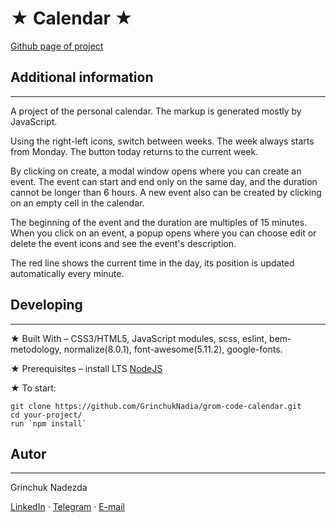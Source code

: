 # &starf; Calendar &starf;

[Github page of project](https://grinchuknadia.github.io/grom-code-calendar/)

## Additional information
__ __ __


A project of the personal calendar. The markup is generated mostly by JavaScript. 

Using the right-left icons, switch between weeks. The week always starts from Monday. The button today returns to the current week. 

By clicking on create, a modal window opens where you can create an event. The event can start and end only on the same day, and the duration cannot be longer than 6 hours. A new event also can be created by clicking on an empty cell in the calendar.

The beginning of the event and the duration are multiples of 15 minutes. When you click on an event, a popup opens where you can choose edit or delete the event icons and see the event's description. 

The red line shows the current time in the day, its position is updated automatically every minute.

## Developing
__ __ __

&starf; Built With – CSS3/HTML5, JavaScript modules, scss, eslint, bem-metodology, normalize(8.0.1), font-awesome(5.11.2), google-fonts.

&starf; Prerequisites – install LTS [NodeJS](https://nodejs.org/en/) 


&starf; To start:

```shell
git clone https://github.com/GrinchukNadia/grom-code-calendar.git
cd your-project/
run `npm install` 
```
## Autor
__ __ __
Grinchuk Nadezda

[LinkedIn](www.linkedin.com/in/nadezdagrinchuk) &middot;
[Telegram](https://t.me/slkdfjwueh) &middot;
[E-mail](mailto:grennad991@gmail.com)
